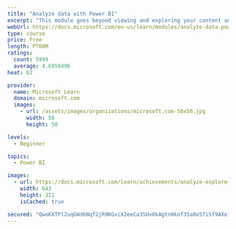 ```yaml
---
title: "Analyze data with Power BI"
excerpt: "This module goes beyond viewing and exploring your content and explains how to interact with it by working with reports and dashboards to uncover and share new business insights."
webUrl: https://docs.microsoft.com/en-us/learn/modules/analyze-data-power-bi/
type: course
price: Free
length: PT60M
ratings:
  count: 5999
  average: 4.6959496
heat: 62

provider:
  name: Microsoft Learn
  domain: microsoft.com
  images:
    - url: /assets/images/organizations/microsoft.com-50x50.jpg
      width: 50
      height: 50

levels:
  - Beginner

topics:
  - Power BI

images:
  - url: https://docs.microsoft.com/learn/achievements/analyze-explore-data-power-bi-social.png
    width: 643
    height: 321
    isCached: true

secured: "QwoKXTPl2uqGWd6Nqf2jR9KGxiX2eeCa3SUv0kAgtnHkof35a0o5TiSf9AXe1pYxvazfWwP+XWRmsL1itpX7aATyCN0vhGkl+TJH6wqil0fRLwaUmnfQkLfvZTS8+9y+C5csO8z51yUam9NBNFslboemYp6W62b9Ia4obRopNHhI8Y/tu3HYRbvbNdQ68VIKzLTwDZyFe46vQAdmK0ElR7slMHHQHdIhgLu1ihfKSAXA8N1o+m5fgqijO9ecaII5A9QTn+dSXPV4+tAjxwqUmPr3xB1JFrRwSODX+NdHIgoEsSLolApHf7TJ0SE0FTttAPgAx3CynDIbSINH49cBXa2fUcltXUUEtIiPiOdBBG/qfVibQvW4DNw99t+HE8f+H9Xdd5ftWSyEXJk3cqlgvkFK3k7UPfofP0TKpkMqqgk=;GPbAWRWeMexF5IY3jM76Fw=="
---
```


